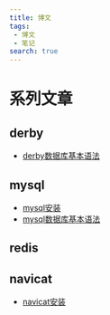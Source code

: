 ```yaml
---
title: 博文
tags:
 - 博文
 - 笔记
search: true
---
```


# 系列文章



## derby
- [derby数据库基本语法](./derby/derby.md)

## mysql
- [mysql安装](./mysql/mysql-install.md)
- [mysql数据库基本语法](./mysql/mysql.md)

## redis

## navicat
- [navicat安装](./navicat/navicat-install.md)


